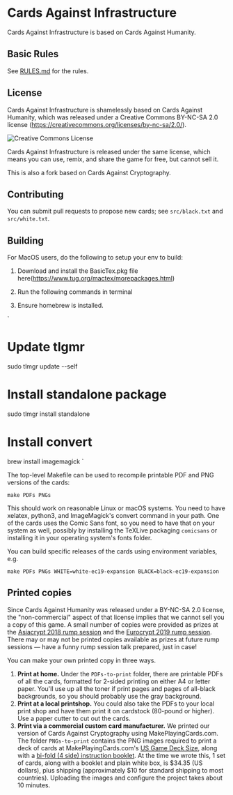 Cards Against Infrastructure
==========================

Cards Against Infrastructure is based on Cards Against Humanity.

Basic Rules
-----------

See [RULES.md](https://github.com/CardsAgainstCryptography/CAC/blob/master/RULES.md) for the rules.

License
-------

Cards Against Infrastructure is shamelessly based on Cards Against Humanity, which was released under a Creative Commons BY-NC-SA 2.0 license (https://creativecommons.org/licenses/by-nc-sa/2.0/).

<img alt="Creative Commons License" style="border-width:0" src="https://i.creativecommons.org/l/by-nc-sa/2.0/88x31.png" />

Cards Against Infrastructure is released under the same license, which means you can use, remix, and share the game for free, but cannot sell it.

This is also a fork based on Cards Against Cryptography.

Contributing
------------

You can submit pull requests to propose new cards; see `src/black.txt` and `src/white.txt`.


Building
--------

For MacOS users, do the following to setup your env to build:

1. Download and install the BasicTex.pkg file here(https://www.tug.org/mactex/morepackages.html)

2. Run the following commands in terminal

3. Ensure homebrew is installed.

`
# Update tlgmr
sudo tlmgr update --self

# Install standalone package
sudo tlmgr install standalone

# Install convert
brew install imagemagick
`

The top-level Makefile can be used to recompile printable PDF and PNG versions of the cards:

    make PDFs PNGs

This should work on reasonable Linux or macOS systems.  You need to have xelatex, python3, and ImageMagick's convert command in your path.  One of the cards uses the Comic Sans font, so you need to have that on your system as well, possibly by installing the TeXLive packaging `comicsans` or installing it in your operating system's fonts folder.

You can build specific releases of the cards using environment variables, e.g.

    make PDFs PNGs WHITE=white-ec19-expansion BLACK=black-ec19-expansion

Printed copies
--------------

Since Cards Against Humanity was released under a BY-NC-SA 2.0 license, the "non-commercial" aspect of that license implies that we cannot sell you a copy of this game.  A small number of copies were provided as prizes at the [Asiacrypt 2018 rump session](https://asiacrypt.iacr.org/2018/rumpsession.html) and the [Eurocrypt 2019 rump session](https://eurocrypt.iacr.org/2019/rumpsession.html).  There may or may not be printed copies available as prizes at future rump sessions — have a funny rump session talk prepared, just in case!

You can make your own printed copy in three ways.

1. **Print at home.**  Under the `PDFs-to-print` folder, there are printable PDFs of all the cards, formatted for 2-sided printing on either A4 or letter paper.  You'll use up all the toner if print pages and pages of all-black backgrounds, so you should probably use the gray background.
2. **Print at a local printshop.** You could also take the PDFs to your local print shop and have them print it on cardstock (80-pound or higher).  Use a paper cutter to cut out the cards.
3. **Print via a commercial custom card manufacturer.**  We printed our version of Cards Against Cryptography using MakePlayingCards.com.  The folder `PNGs-to-print` contains the PNG images required to print a deck of cards at MakePlayingCards.com's [US Game Deck Size](https://www.makeplayingcards.com/design/custom-us-game-deck-size-cards.html), along with a [bi-fold (4 side) instruction booklet](https://www.makeplayingcards.com/pops/booklet-guide.html).  At the time we wrote this, 1 set of cards, along with a booklet and plain white box, is $34.35 (US dollars), plus shipping (approximately $10 for standard shipping to most countries).  Uploading the images and configure the project takes about 10 minutes.
